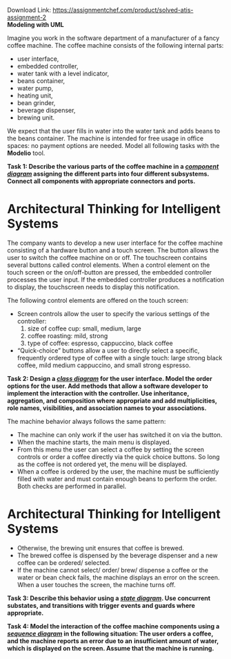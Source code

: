 Download Link: https://assignmentchef.com/product/solved-atis-assignment-2
<br>
<strong>Modeling with UML</strong>

Imagine you work in the software department of a manufacturer of a fancy coffee machine. The coffee machine consists of the following internal parts:

<ul>

 <li>user interface,</li>

 <li>embedded controller,</li>

 <li>water tank with a level indicator,</li>

 <li>beans container,</li>

 <li>water pump,</li>

 <li>heating unit,</li>

 <li>bean grinder,</li>

 <li>beverage dispenser,</li>

 <li>brewing unit.</li>

</ul>




We expect that the user fills in water into the water tank and adds beans to the beans container. The machine is intended for free usage in office spaces: no payment options are needed. Model all following tasks with the <strong>Modelio</strong> tool.

<strong> </strong>

<strong>Task 1: Describe the various parts of the coffee machine in a <em><u>component diagram</u></em> assigning the different parts into four different subsystems. Connect all components with appropriate connectors and ports. </strong>

<strong> </strong>













<h1>Architectural Thinking for Intelligent Systems</h1>




The company wants to develop a new user interface for the coffee machine consisting of a hardware button and a touch screen. The button allows the user to switch the coffee machine on or off. The touchscreen contains several buttons called control elements. When a control element on the touch screen or the on/off-button are pressed, the embedded controller processes the user input. If the embedded controller produces a notification to display, the touchscreen needs to display this notification.

The following control elements are offered on the touch screen:

<ul>

 <li>Screen controls allow the user to specify the various settings of the controller:

  <ol>

   <li>size of coffee cup: small, medium, large</li>

   <li>coffee roasting: mild, strong</li>

   <li>type of coffee: espresso, cappuccino, black coffee</li>

  </ol></li>

 <li>“Quick-choice” buttons allow a user to directly select a specific, frequently ordered type of coffee with a single touch: large strong black coffee, mild medium cappuccino, and small strong espresso.</li>

</ul>




<strong>Task 2: Design a <em><u>class diagram</u></em> for the user interface.  Model the order options for the user. Add methods that allow a software developer to implement the interaction with the controller. Use inheritance, aggregation, and composition where appropriate and add multiplicities, role names, visibilities, and association names to your associations. </strong>

The machine behavior always follows the same pattern:

<ul>

 <li>The machine can only work if the user has switched it on via the button.</li>

 <li>When the machine starts, the main menu is displayed.</li>

 <li>From this menu the user can select a coffee by setting the screen controls or order a coffee directly via the quick choice buttons. So long as the coffee is not ordered yet, the menu will be displayed.</li>

 <li>When a coffee is ordered by the user, the machine must be sufficiently filled with water and must contain enough beans to perform the order. Both checks are performed in parallel.</li>

</ul>










<h1>Architectural Thinking for Intelligent Systems</h1>




<ul>

 <li>Otherwise, the brewing unit ensures that coffee is brewed.</li>

 <li>The brewed coffee is dispensed by the beverage dispenser and a new coffee can be ordered/ selected.</li>

 <li>If the machine cannot select/ order/ brew/ dispense a coffee or the water or bean check fails, the machine displays an error on the screen. When a user touches the screen, the machine turns off.</li>

</ul>







<strong>Task 3: Describe this behavior using a <em><u>state diagram</u></em>. Use concurrent substates, and transitions with trigger events and guards where appropriate. </strong>

<strong> </strong>

<strong>Task 4: Model the interaction of the coffee machine components using a <em><u>sequence diagram</u></em> in the following situation: The user orders a coffee, and the machine reports an error due to an</strong> <strong>insufficient amount of water, which is displayed on the screen. Assume that the machine is running. </strong>
